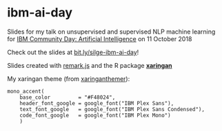# ibm-ai-day

Slides for my talk on unsupervised and supervised NLP machine learning for [IBM Community Day: Artificial Intelligence](https://ibmaicommunity.bemyapp.com/) on 11 October 2018

Check out the slides at [bit.ly/silge-ibm-ai-day](bit.ly/silge-ibm-ai-day)!


Slides created with [remark.js](http://remarkjs.com/) and the R package [**xaringan**](https://github.com/yihui/xaringan)

My xaringan theme (from [xaringanthemer](https://pkg.garrickadenbuie.com/xaringanthemer/)):

```
mono_accent(
    base_color         = "#F48024",
    header_font_google = google_font("IBM Plex Sans"),
    text_font_google   = google_font("IBM Plex Sans Condensed"),
    code_font_google   = google_font("IBM Plex Mono")
    )
```